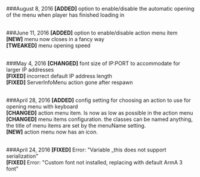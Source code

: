 ###August 8, 2016
**[ADDED]** option to enable/disable the automatic opening of the menu when player has finished loading in <br />
<br /> 

###June 11, 2016
**[ADDED]** option to enable/disable action menu item <br />
**[NEW]** menu now closes in a fancy way <br />
**[TWEAKED]** menu opening speed <br />
<br />

###May 4, 2016
**[CHANGED]** font size of IP:PORT to accommodate for larger IP addresses <br />
**[FIXED]** incorrect default IP address length <br />
**[FIXED]** ServerInfoMenu action gone after respawn <br />
<br />

###April 28, 2016
**[ADDED]** config setting for choosing an action to use for opening menu with keyboard <br />
**[CHANGED]** action menu item. Is now as low as possible in the action menu <br />
**[CHANGED]** menu items configuration. the classes can be named anything, the title of menu items are set by the menuName setting. <br />
**[NEW]** action menu now has an icon. <br />
<br />

###April 24, 2016
**[FIXED]** Error: "Variable _this does not support serialization" <br />
**[FIXED]** Error: "Custom font not installed, replacing with default ArmA 3 font" <br />
<br />
